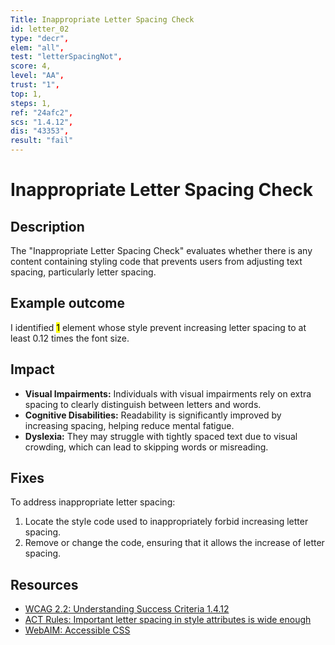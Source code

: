 ```yaml
---
Title: Inappropriate Letter Spacing Check
id: letter_02
type: "decr",
elem: "all",
test: "letterSpacingNot",
score: 4,
level: "AA",
trust: "1",
top: 1,
steps: 1,
ref: "24afc2",
scs: "1.4.12",
dis: "43353",
result: "fail"
---
```


# Inappropriate Letter Spacing Check

## Description

The "Inappropriate Letter Spacing Check" evaluates whether there is any content containing styling code that prevents users from adjusting text spacing, particularly letter spacing.

## Example outcome

I identified <mark>1</mark> element whose style prevent increasing letter spacing to at least 0.12 times the font size.

## Impact

- **Visual Impairments:** Individuals with visual impairments rely on extra spacing to clearly distinguish between letters and words.
- **Cognitive Disabilities:** Readability is significantly improved by increasing spacing, helping reduce mental fatigue.
- **Dyslexia:** They may struggle with tightly spaced text due to visual crowding, which can lead to skipping words or misreading.

## Fixes

To address inappropriate letter spacing:

1. Locate the style code used to inappropriately forbid increasing letter spacing.
2. Remove or change the code, ensuring that it allows the increase of letter spacing.

## Resources

- [WCAG 2.2: Understanding Success Criteria 1.4.12](https://www.w3.org/WAI/WCAG22/Understanding/text-spacing)
- [ACT Rules: Important letter spacing in style attributes is wide enough](https://www.w3.org/WAI/standards-guidelines/act/rules/24afc2/)
- [WebAIM: Accessible CSS](https://webaim.org/techniques/css/)
